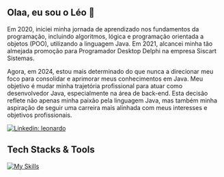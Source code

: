 ## Olaa, eu sou o Léo 👋
<!--In 2020, I began learning the fundamentals of programming (algorithms, logic, and OOP) using the Java language. In 2021, I achieved my long-awaited promotion to Delphi Desktop Programmer at Siscart Sistemas.

Now, in 2024, I am more determined than ever to focus on consolidating and improving my skills in Java. My goal is to change my career path to work as a Java developer, particularly in the back-end area. This decision reflects not only my passion for the Java language but also my aspiration to pursue a career more aligned with my interests and professional goals.-->
Em 2020, iniciei minha jornada de aprendizado nos fundamentos da programação, incluindo algoritmos, lógica e programação orientada a objetos (POO), utilizando a linguagem Java. Em 2021, alcancei minha tão almejada promoção para Programador Desktop Delphi na empresa Siscart Sistemas.

Agora, em 2024, estou mais determinado do que nunca a direcionar meu foco para consolidar e aprimorar meus conhecimentos em Java. Meu objetivo é mudar minha trajetória profissional para atuar como desenvolvedor Java, especialmente na área de back-end. Esta decisão reflete não apenas minha paixão pela linguagem Java, mas também minha aspiração de seguir uma carreira mais alinhada com meus interesses e objetivos profissionais.


[![Linkedin: leonardo](https://img.shields.io/badge/-Linkedin-blue?style=flat-square&logo=Linkedin&logoColor=white&link=https://www.linkedin.com/in/leonardoamaraldesenvolvedordelphi/)](https://www.linkedin.com/in/leonardoamaraldesenvolvedordelphi/)


<!--<h2> GitHub Analytics </h2>
<img height="180em" src="https://github-readme-stats.vercel.app/api/top-langs/?username=OlaLeonardoAmaral&layout=compact&langs_count=7&theme=dark"/> -->

## Tech Stacks & Tools
[![My Skills](https://skillicons.dev/icons?i=java,spring,maven,eclipse,vscode,mysql,mongodb,git)](https://skillicons.dev)
 
 
</div>


